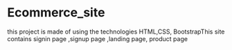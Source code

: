 # Ecommerce_site
this project is made of using the technologies HTML,CSS, BootstrapThis site contains signin page ,signup page ,landing page, product page

